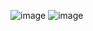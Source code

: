 ![image](https://user-images.githubusercontent.com/48403668/148757966-ef1d5e41-2918-449d-9708-ed45a17d0331.png)
![image](https://user-images.githubusercontent.com/48403668/148758039-cbc7249f-8b20-4576-ae11-55eaca6675d2.png)
